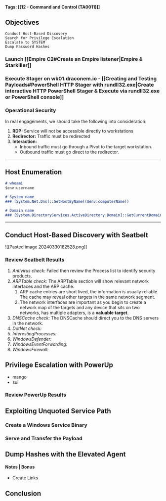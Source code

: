 #### Tags: [[12 - Command and Control (TA0011)]]

## Objectives
    Conduct Host-Based Discovery
    Search for Privilege Escalation
    Escalate to SYSTEM
    Dump Password Hashes

### Launch [[Empire C2#Create an Empire listener|Empire & Starkiller]]

### Execute Stager on wk01.draconem.io - [[Creating and Testing Payloads#PowerShell HTTP Stager with rundll32.exe|Create interactive HTTP PowerShell Stager & Execute via rundll32.exe or PowerShell console]]

### Operational Security
In real engagements, we should take the following into consideration:
1. **RDP:** Service will not be accessible directly to workstations
2. **Redirector:** Traffic must be redirected
3. **Interaction:** 
	- Inbound traffic must go through a Pivot to the target workstation.
	- Outbound traffic must go direct to the redirector.

----
## Host Enumeration
```markdown
# whoami
$env:username

# System name
### [System.Net.Dns]::GetHostByName(($env:computerName))

# Domain name
### [System.DirectoryServices.ActiveDirectory.Domain]::GetCurrentDomain()
```


----
## Conduct Host-Based Discovery with Seatbelt

![[Pasted image 20240330182528.png]]
### Review Seatbelt Results

1. *Antivirus check:* Failed then review the Process list to identify security products.
2. *ARPTable check:* The ARPTable section will show relevant network interfaces and the ARP cache.
	1. ARP cache entries are short lived, the information is usually reliable. The cache may reveal other targets in the same network segment.
	2. The network interfaces are important as you begin to create a network map of the targets and any device that sits on two networks, has multiple adapters, is a **valuable target**.
3. *DNSCache check:* The DNSCache should direct you to the DNS servers in the network.
4. *DotNet check:*
5. *InterestingProcesses:*
6. *WindowsDefender:*
7. *WindowsEventForwarding:*
8. *WindowsFirewall:*

## Privilege Escalation with PowerUp
- mango
- sui

### Review PowerUp Results


## Exploiting Unquoted Service Path
### Create a Windows Service Binary

### Serve and Transfer the Payload


## Dump Hashes with the Elevated Agent


#### Notes | Bonus
- Create Links


## Conclusion